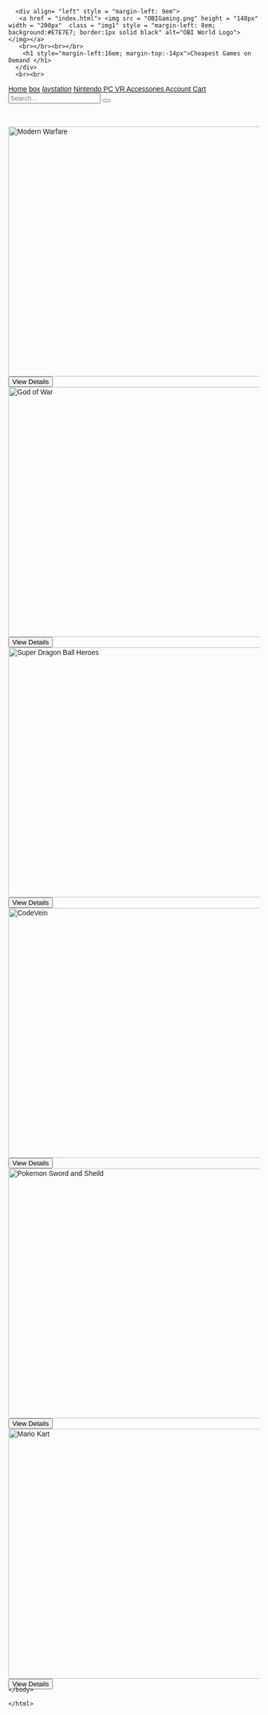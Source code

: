 <html>

<head>
<!--The Name of the tab -->
<title> GamingCentral Home Page </title>
<!-- Connects to css -->
<link rel="stylesheet" href="index.css">

<!--This allows the search icon to work-->
<link rel="stylesheet" type = "text/css" href="https://stackpath.bootstrapcdn.com/font-awesome/4.7.0/css/font-awesome.min.css">


<!--This allows the icons to work -->
  <script src='https://kit.fontawesome.com/a076d05399.js'></script>



  </head>

  <body style = "background:url(backgroundimg.jpg);  margin = 0; padding = 0; background-size:cover; background-position: center; font-family: sans-serif;">

      <div align= "left" style = "margin-left: 9em">
       <a href = "index.html"> <img src = "OBIGaming.png" height = "148px" width = "200px"  class = "img1" style = "margin-left: 8em; background:#E7E7E7; border:1px solid black" alt="OBI World Logo"></img></a>
       <br></br><br></br>
        <h1 style="margin-left:16em; margin-top:-14px">Cheapest Games on Demand </h1>
      </div>
      <br><br>

  <!-- NavBar -->
  <div class="topnav">
    <a href = "index.html"class = "home" alt = "home"> <i class="fas fa-home"></i> Home</a>
    <a href = "xbox.html" class = "xbox" alt = "xbox"> <i class="fab fa-xbox"></i>box</a>
    <a href = "playstation.html" class = "playstation" alt = "playstation"> <i class="fab fa-playstation">laystation</i></a>
    <a href = "nintendo.html" class = "nintendo" alt = "nintendo"><i class="fas fa-gamepad"></i> Nintendo </a>
    <a href = "pc.html" class = "pc" alt = "PC"> PC <i class="fas fa-desktop"></i></a>
    <a href = "vr.html" class = "vr" alt = "VR"> VR <i class="fas fa-vr-cardboard"></i></a>
    <a href = "accessories.html" class = "accessories" alt = "Accessories"> Accessories <i class="fas fa-tshirt"></i></a>
    <a href = "login.php" class = "account" alt = "account">Account <i class="fas fa-user"></i></a>
    <a href = "carts.php" class = "shop" alt = "Shopping Cart"><i class="fas fa-shopping-cart"></i> Cart</a>

  <!-- Search bar and button -->
  <div class="search-container">
      <form action="searchs.php" method = "post">
        <input type = "text" id = "searchBox" name = "search" placeholder = "Search..." onfocus="this.placeholder=''" onblur = "this.placeholder='Search...'" class = "search">
        <button type="submit" name = "submit"><i class="fa fa-search"></i></button>
      </form>

  </div>
  </div>
<!--puts space between navbar and image -->
<br> </br>

<!-- Image Slide Show -->

<div class="slideshow-container">

<div class="mySlides fade">
  <a href = "index.html"><img src="https://media.playstation.com/is/image/SCEA/call-of-duty-modern-warfare-hero-banner-03-ps4-us-30may19?$native_nt$" style="width:1307px; height:500px" alt="Modern Warfare"></a>
  <div class="text"<a href = "index.html"><button class="button button2">View Details </button></div>
</div>

<div class="mySlides fade">
  <a href = "index.html"><img src="https://d1pqlgpcx1bu0k.cloudfront.net/static/img/GOW-OG-image.jpg" style="width:1307px; height:500px" alt="God of War"></a>
  <div class="text"<a href = "index.html"><button class="button button2">View Details </button></div>
</div>

<div class="mySlides fade">
  <a href = "index.html"><img src="https://cdn.nintendoreporters.com/storage/files/super-dragon-ball-heroes-world-mission-tv-commercial.jpg" style="width:1307px; height:500px" alt="Super Dragon Ball Heroes"></a>
  <div class="text"<a href = "index.html"><button class="button button2">View Details </button></div>
</div>

<div class="mySlides fade">
  <a href = "index.html"><img src="https://gamingbolt.com/wp-content/uploads/2019/05/code-vein-cover-image.jpg" style="width:1307px; height:500px" alt="CodeVein"></a>
  <div class="text"<a href = "index.html"><button class="button button2">View Details </button></div>
</div>

<div class="mySlides fade">
  <a href = "index.html"><a href = "home.html"><img src="https://media.melty.fr/article-3955766-ajust_1020/les-deux-pokemon-legendaires-d-epee-et-bouclier.jpg"style="width:1307px; height:500px" alt="Pokemon Sword and Sheild"></a>
  <div class="text"<a href = "index.html"><button class="button button2">View Details </button></div>
</div>

<div class="mySlides fade">
  <a href = "index.html"><img src="https://hb.imgix.net/c0bd4406c623f080a21fa7a9bd3ac28b2212f3f6.jpg?auto=compress,format&fit=crop&h=353&w=616&s=d43c0f2fafd06dd2ef8800ea762e32d5" style="width:1307px; height:500px;" alt="Mario Kart"></a>
  <div class="text"><a href = "index.html"><button class="button button2">View Details </button></div>
</div>

<!-- Prev and Next buttons -->
  <a class = "prev" onclick = "plusSlides(-1)"></a>
  <a class = "next" onclick = "plusSlides(1)"></a>
</div>

<br>
<div class = "movingimgs"  style = "margin-top:-50px">
  <span class="dot" onclick="currentSlide(1)"></span>
  <span class="dot" onclick="currentSlide(2)"></span>
  <span class="dot" onclick="currentSlide(3)"></span>
  <span class="dot" onclick="currentSlide(4)"></span>
  <span class="dot" onclick="currentSlide(5)"></span>
  <span class="dot" onclick="currentSlide(6)"></span>
</div>

<script>
var slideIndex = 1;
showSlides(slideIndex);

function plusSlides(n) {
  showSlides(slideIndex += n);
}

function currentSlide(n) {
  showSlides(slideIndex = n);
}

function showSlides(n) {
  var i;
  var slides = document.getElementsByClassName("mySlides");
  var dots = document.getElementsByClassName("dot");
  if (n > slides.length) {slideIndex = 1}
  if (n < 1) {slideIndex = slides.length}
  for (i = 0; i < slides.length; i++) {
      slides[i].style.display = "none";
  }
  for (i = 0; i < dots.length; i++) {
      dots[i].className = dots[i].className.replace(" active", "");
  }
  slides[slideIndex-1].style.display = "block";
  dots[slideIndex-1].className += " active";
}
</script>


    </body>

    </html>
